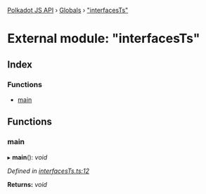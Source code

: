 [Polkadot JS API](../README.md) › [Globals](../globals.md) › ["interfacesTs"](_interfacests_.md)

# External module: "interfacesTs"

## Index

### Functions

* [main](_interfacests_.md#main)

## Functions

###  main

▸ **main**(): *void*

*Defined in [interfacesTs.ts:12](https://github.com/polkadot-js/api/blob/d9dad3566a/packages/typegen/src/interfacesTs.ts#L12)*

**Returns:** *void*
